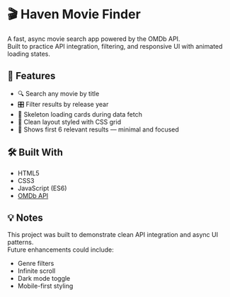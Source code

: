 # 🎬 Haven Movie Finder

A fast, async movie search app powered by the OMDb API.  
Built to practice API integration, filtering, and responsive UI with animated loading states.

## 🚀 Features

- 🔍 Search any movie by title
- 🎛 Filter results by release year
- 🦴 Skeleton loading cards during data fetch
- 📱 Clean layout styled with CSS grid
- 🎯 Shows first 6 relevant results — minimal and focused

## 🛠️ Built With

- HTML5
- CSS3
- JavaScript (ES6)
- [OMDb API](https://www.omdbapi.com/)

## 💡 Notes

This project was built to demonstrate clean API integration and async UI patterns.  
Future enhancements could include:
- Genre filters
- Infinite scroll
- Dark mode toggle
- Mobile-first styling
